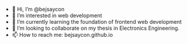 - 👋 Hi, I’m @bejsaycon
- 👀 I’m interested in web development
- 🌱 I’m currently learning the foundation of frontend web development
- 💞️ I’m looking to collaborate on my thesis in Electronics Engineering.
- 📫 How to reach me: bejsaycon.github.io

<!---
bejsaycon/bejsaycon is a ✨ special ✨ repository because its `README.md` (this file) appears on your GitHub profile.
You can click the Preview link to take a look at your changes.
--->
